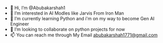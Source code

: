 - 👋 Hi, I’m @Abubakarshah1
- 👀 I’m interested in AI Modles like Jarvis From Iron Man
- 🌱 I’m currently learning Python and i'm on my way to become Gen AI Engineer
- 💞️ I’m looking to collaborate on python projects for now
- 📫 You can reach me through My Email abubakarshah1771@gmail.com


<!---
Abubakarshah1/Abubakarshah1 is a ✨ special ✨ repository because its `README.md` (this file) appears on your GitHub profile.
You can click the Preview link to take a look at your changes.
--->
